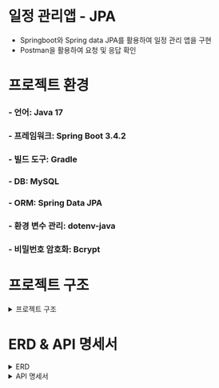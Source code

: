 # 일정 관리앱 - JPA
- Springboot와 Spring data JPA를 활용하여 일정 관리 앱을 구현
- Postman을 활용하여 요청 및 응답 확인
# 프로젝트 환경
###  - 언어: Java 17

### - 프레임워크: Spring Boot 3.4.2

### - 빌드 도구: Gradle

### - DB: MySQL

### - ORM: Spring Data JPA

### - 환경 변수 관리: dotenv-java

### - 비밀번호 암호화: Bcrypt
# 프로젝트 구조
<details>
<summary>프로젝트 구조</summary>

```
scheduleDevelop📁
│── .env 🌍
│── build.gradle 🛠️
└── src/main📁
        └── java/com/example/scheduledevelop📁
            │   └── resources📁
            │       └─── application.properties⚙️
            ├── ScheduleDevelopApplication☕
            ├── domain📁
            │   ├── auth📁
            │   │   ├── controller/AuthController☕
            │   │   ├── dto/request/LoginRequestDto☕
            │   │   ├── dto/request/UserSignupRequestDto☕
            │   ├── comment📁
            │   │   ├── controller/CommentController☕
            │   │   ├── dto/request/CommentCreateRequestDto☕
            │   │   ├── dto/request/CommentUpdateRequestDto☕
            │   │   ├── dto/response/CommentResponseDto☕
            │   │   ├── entity/Comment☕
            │   │   ├── repository/CommentRepository☕
            │   │   ├── service/CommentService☕
            │   ├── schedule📁
            │   │   ├── controller/ScheduleController☕
            │   │   ├── dto/request/ScheduleCreateRequestDto☕
            │   │   ├── dto/request/ScheduleUpdateRequestDto☕
            │   │   ├── dto/response/ScheduleResponseDto☕
            │   │   ├── entity/Schedule☕
            │   │   ├── repository/ScheduleRepository☕
            │   │   ├── service/ScheduleService☕
            │   ├── user📁
            │   │   ├── controller/UserController☕
            │   │   ├── dto/request/UserDeleteRequestDto☕
            │   │   ├── dto/request/UserPasswordUpdateRequestDto☕
            │   │   ├── dto/request/UserUpdateRequestDto☕
            │   │   ├── dto/response/UserResponseDto☕
            │   │   ├── entity/User☕
            │   │   ├── repository/UserRepository☕
            │   │   ├── service/UserService☕
            └── global📁
                ├── BaseEntity☕
                ├── PageResponseDto☕
                ├── config📁
                │   ├── FilterConfig☕
                │   ├── PasswordEncoder☕
                ├── exception📁
                │   ├── CustomException☕
                │   ├── ErrorCode☕
                │   ├── GlobalExceptionHandler☕
                │   ├── comment📁
                │   ├── schedule📁
                │   ├── user📁
                └─── filter/
                    ├── Const☕
                    └─── LoginFilter☕
        


```

</details>

# ERD & API 명세서
<details>
# ERD
<summary>ERD</summary>
![img.png](img.png)
</details>
<details>
<summary>API 명세서</summary>

# API 명세서

## 회원 (User)

## 1. 회원 가입 (회원 생성)

### URL: POST /users/signup

### 성공: 201 Created

### 실패:

### 400 Bad Request (필수 값, 길이, 패턴 검증 실패)

### 409 Conflict (중복 이메일)

### 요청 예시:
```json
{
    "username": "john_doe",
    "email": "john@example.com",
    "password": "Password123!"
}
```
## 2. 로그인

### URL: POST /users/login

### 성공: 200 OK

### 실패:

### 401 Unauthorized (비밀번호 불일치)

### 404 Not Found (이메일 없음)

### 409 Conflict (중복 로그인)

### 요청 예시:
```json
{
    "email": "john@example.com",
    "password": "Password123!"
}
```

## 3. 로그아웃

### URL: POST /users/logout

### 성공: 200 OK

## 4. 회원 전체 조회

### URL: GET /users

### 성공: 200 OK

## 5. 회원 단건 조회

### URL: GET /users/{id}

### 성공: 200 OK

### 실패:  404 Not Found (회원 없음)

## 6. 회원 정보 수정

### URL: PATCH /users/{id}

### 성공: 200 OK

### 실패:

### 401 Unauthorized (비로그인)

### 403 Forbidden (권한 없음)

### 404 Not Found (회원 없음)

### 409 Conflict (중복 이메일)

### 요청 예시:
```json
{
    "username": "john_updated",
    "email": "john.new@example.com"
}
```

## 7. 회원 비밀번호 수정

### URL: PATCH /users/{id}/password

### 성공: 200 OK

### 실패:

### 401 Unauthorized (비로그인)

### 403 Forbidden (권한 없음)

### 404 Not Found (회원 없음)

### 요청 예시:
```json
{
    "oldPassword": "Password123!",
    "newPassword": "NewPassword456!"
}
```

### 8. 회원 삭제

### URL: DELETE /users/{id}

### 성공: 204 No Content

### 실패:

### 401 Unauthorized (비로그인)

### 404 Not Found (회원 없음)

### 요청 예시:
```json
{
    "password": "Password123!"
}
```

## 일정 (Schedule)

## 1. 일정 생성

### URL: POST /schedules

### 성공: 201 Created

### 실패:

### 401 Unauthorized (비로그인)

### 404 Not Found (유저 없음)

### 요청 예시:
```json
{
    "title": "Meeting with Team",
    "contents": "Discuss project timeline."
}
```

## 2. 일정 전체 조회

### URL: GET /schedules

### 성공: 200 OK

## 3. 일정 단건 조회

### URL: GET /schedules/{id}

### 성공: 200 OK

### 실패:

### 404 Not Found (일정 없음)

## 4. 일정 수정

### URL: PATCH /schedules/{id}

### 성공: 200 OK

### 실패:

### 400 Bad Request (내용 없음)

### 401 Unauthorized (비로그인)

### 403 Forbidden (권한 없음)

### 404 Not Found (일정 없음)

### 요청 예시:
```json
{
    "title": "Updated Meeting",
    "contents": "Discuss updated project details."
}
```

## 5. 일정 삭제

### URL: DELETE /schedules/{id}

### 성공: 204 No Content

### 실패:

### 401 Unauthorized (비로그인)

### 403 Forbidden (권한 없음)

### 404 Not Found (일정 없음)

## 댓글 (Comment)

## 1. 댓글 생성

### URL: POST /schedules/{scheduleId}/comments

### 성공: 201 Created

### 실패:

### 400 Bad Request (내용 없음)

### 401 Unauthorized (비로그인)

### 404 Not Found (일정 없음)

### 요청 예시:
```json
{
    "contents": "Great meeting today!"
}
```

## 2. 댓글 조회

### URL: GET /schedules/{scheduleId}/comments

### 성공: 200 OK

## 3. 댓글 수정

### URL: PATCH /schedules/{scheduleId}/comments/{commentId}

### 성공: 200 OK

### 실패:

### 400 Bad Request (내용 없음)

### 401 Unauthorized (비로그인)

### 403 Forbidden (권한 없음)

### 404 Not Found (일정 없음, 댓글 없음)

### 요청 예시:
```json
{
    "contents": "Updated comment text."
}
```

### 4. 댓글 삭제

### URL: DELETE /schedules/{scheduleId}/comments/{commentId}

### 성공: 204 No Content

### 실패:

### 401 Unauthorized (비로그인)

### 403 Forbidden (권한 없음)

### 404 Not Found (일정 없음, 댓글 없음)
</details>